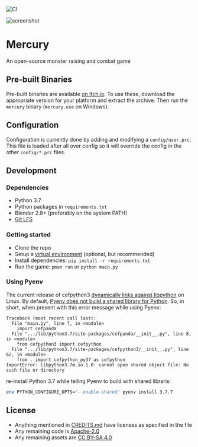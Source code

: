 ![CI](https://github.com/Moguri/prototype-mercury/workflows/CI/badge.svg)

![screenshot](images/screenshot.png)

# Mercury

An open-source monster raising and combat game

## Pre-built Binaries

Pre-built binaries are available [on Itch.io](https://mogurijin.itch.io/mercury).
To use these, download the appropriate version for your platform and extract the archive.
Then run the `mercury` binary (`mercury.exe` on Windows).

## Configuration

Configuration is currently done by adding and modifying a `config/user.prc`.
This file is loaded after all over config so it will override the config in the other `config/*.prc` files.

## Development

### Dependencies

* Python 3.7
* Python packages in `requirements.txt`
* Blender 2.8+ (preferably on the system PATH)
* [Git LFS](https://git-lfs.github.com/)

### Getting started

* Clone the repo
* Setup a [virtual environment](https://docs.python.org/3/tutorial/venv.html) (optional, but recommended)
* Install dependencies: `pip install -r requirements.txt`
* Run the game: `pman run` or `python main.py`

### Using Pyenv

The current release of cefpython3 [dynamically links against libpython](https://github.com/cztomczak/cefpython/issues/554) on Linux. By default, [Pyenv does not build a shared library for Python](https://github.com/pyenv/pyenv/issues/65). So, in short, when present with this error message while using Pyenv:

```
Traceback (most recent call last):
  File "main.py", line 7, in <module>
    import cefpanda
  File ".../lib/python3.7/site-packages/cefpanda/__init__.py", line 8, in <module>
    from cefpython3 import cefpython
  File ".../lib/python3.7/site-packages/cefpython3/__init__.py", line 62, in <module>
    from . import cefpython_py37 as cefpython
ImportError: libpython3.7m.so.1.0: cannot open shared object file: No such file or directory
```
re-install Python 3.7 while telling Pyenv to build with shared libraris:
```bash
env PYTHON_CONFIGURE_OPTS="--enable-shared" pyenv install 3.7.7
```

## License

* Anything mentioned in [CREDITS.md](CREDITS.md) have licenses as specified in the file
* Any remaining code is [Apache-2.0](https://choosealicense.com/licenses/apache-2.0/)
* Any remaining assets are [CC BY-SA 4.0](https://creativecommons.org/licenses/by-sa/4.0/)
